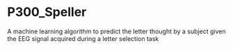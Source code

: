 # P300_Speller
A machine learning algorithm to predict the letter thought by a subject given the EEG signal acquired during a letter selection task
